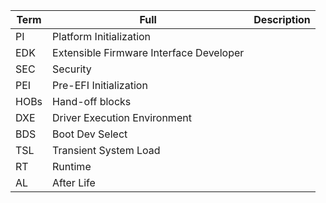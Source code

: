 |Term|Full|Description|
|-|-|-|
|PI|Platform Initialization||
|EDK|Extensible Firmware Interface Developer||
|SEC|Security||
|PEI|Pre-EFI Initialization||
|HOBs|Hand-off blocks||
|DXE|Driver Execution Environment||
|BDS|Boot Dev Select||
|TSL|Transient System Load||
|RT|Runtime||
|AL|After Life||
